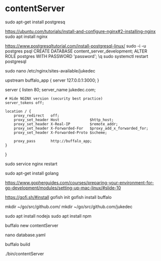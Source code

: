# contentServer

sudo apt-get install postgresq

https://ubuntu.com/tutorials/install-and-configure-nginx#2-installing-nginx
sudo apt install nginx


https://www.postgresqltutorial.com/install-postgresql-linux/
sudo -i -u postgres
psql
CREATE DATABASE content_server_development;
ALTER ROLE postgres WITH PASSWORD 'password';
\q
sudo systemctl restart postgresql

sudo nano /etc/nginx/sites-available/jukedec

upstream buffalo_app {
    server 127.0.0.1:3000;
}

server {
    listen 80;
    server_name jukedec.com;

    # Hide NGINX version (security best practice)
    server_tokens off;

    location / {
        proxy_redirect   off;
        proxy_set_header Host              $http_host;
        proxy_set_header X-Real-IP         $remote_addr;
        proxy_set_header X-Forwarded-For   $proxy_add_x_forwarded_for;
        proxy_set_header X-Forwarded-Proto $scheme;

        proxy_pass       http://buffalo_app;
    }
}

sudo service nginx restart

sudo apt-get install golang

https://www.gopherguides.com/courses/preparing-your-environment-for-go-development/modules/setting-up-mac-linux/#slide-10

https://gofi.sh/#install
gofish init
gofish install buffalo

mkdir ~/go/src/github.com/
mkdir ~/go/src/github.com/jukedec

sudo apt install nodejs
sudo apt install npm

buffalo new contentServer

nano database.yaml

buffalo build

./bin/contentServer
